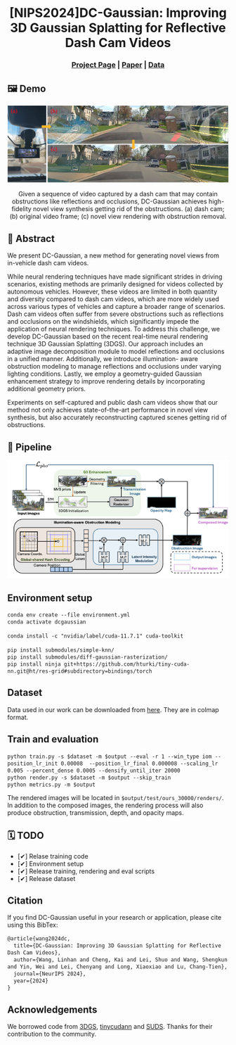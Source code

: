 <div align="center">

  <h1 align="center">[NIPS2024]DC-Gaussian: Improving 3D Gaussian Splatting for Reflective Dash Cam Videos</h1>

### [Project Page](https://linhanwang.github.io/dcgaussian/) | [Paper](https://arxiv.org/abs/2405.17705) | [Data](https://zenodo.org/records/13916656)

</div>

## 🖼️ Demo
<div align="center">
<img width="800" alt="image" src="assets/teaser.png">
<p>Given a sequence of video captured by a dash cam that may contain obstructions like reflections and occlusions, DC-Gaussian achieves high-fidelity novel view synthesis getting rid of the obstructions. (a) dash cam; (b) original video frame; (c) novel view rendering with obstruction removal.</p>
</div>

## 📖 Abstract
We present DC-Gaussian, a new method for generating novel views from in-vehicle dash cam videos. 

While neural rendering techniques have made significant strides in driving scenarios, existing methods are primarily designed for videos collected by autonomous vehicles. However, these videos are limited in both quantity and diversity compared to dash cam videos, which are more widely used across various types of vehicles and capture a broader range of scenarios. Dash cam videos often suffer from severe obstructions such as reflections and occlusions on the windshields, which significantly impede the application of neural rendering techniques. To address this challenge, we develop DC-Gaussian based on the recent real-time neural rendering technique 3D Gaussian Splatting (3DGS). Our approach includes an adaptive image decomposition module to model reflections and occlusions in a unified manner. Additionally, we introduce illumination- aware obstruction modeling to manage reflections and occlusions under varying lighting conditions. Lastly, we employ a geometry-guided Gaussian enhancement strategy to improve rendering details by incorporating additional geometry priors.

Experiments on self-captured and public dash cam videos show that our method not only achieves state-of-the-art performance in novel view synthesis, but also accurately reconstructing captured scenes getting rid of obstructions.

## 🚀 Pipeline

<div align="center">
<img width="800" alt="image" src="assets/figure_pipeline.png">
</div>

## Environment setup

```
conda env create --file environment.yml
conda activate dcgaussian

conda install -c "nvidia/label/cuda-11.7.1" cuda-toolkit

pip install submodules/simple-knn/
pip install submodules/diff-gaussian-rasterization/
pip install ninja git+https://github.com/hturki/tiny-cuda-nn.git@ht/res-grid#subdirectory=bindings/torch
```

## Dataset 

Data used in our work can be downloaded from [here](https://zenodo.org/records/13916656). They are in colmap format.

## Train and evaluation

```
python train.py -s $dataset -m $output --eval -r 1 --win_type iom --position_lr_init 0.00008  --position_lr_final 0.000008 --scaling_lr 0.005 --percent_dense 0.0005 --densify_until_iter 20000
python render.py -s $dataset -m $output --skip_train
python metrics.py -m $output
```

The rendered images will be located in `$output/test/ours_30000/renders/`. In addition to the composed images, the rendering process will also produce obstruction, transmission, depth, and opacity maps.

## 🗓️ TODO
- [✔] Relase training code
- [✔] Environment setup
- [✔] Release training, rendering and eval scripts
- [✔] Release dataset

## Citation

If you find DC-Gaussian useful in your research or application, please cite using this BibTex:

```
@article{wang2024dc,
  title={DC-Gaussian: Improving 3D Gaussian Splatting for Reflective Dash Cam Videos},
  author={Wang, Linhan and Cheng, Kai and Lei, Shuo and Wang, Shengkun and Yin, Wei and Lei, Chenyang and Long, Xiaoxiao and Lu, Chang-Tien},
  journal={NeurIPS 2024},
  year={2024}
}
```

## Acknowledgements

We borrowed code from [3DGS](https://github.com/graphdeco-inria/gaussian-splatting), [tinycudann](https://github.com/NVlabs/tiny-cuda-nn) and [SUDS](https://github.com/hturki/suds). Thanks for their contribution to the community.

